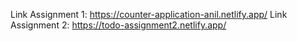 Link Assignment 1: https://counter-application-anil.netlify.app/
Link Assignment 2: https://todo-assignment2.netlify.app/